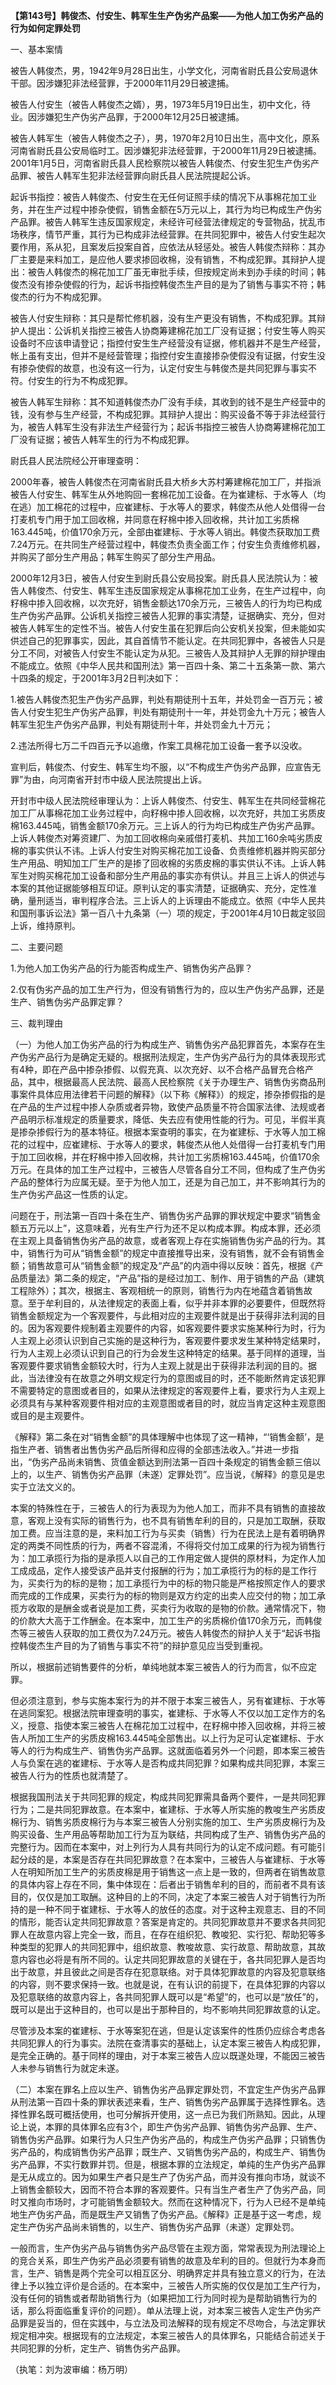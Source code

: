 **【第143号】韩俊杰、付安生、韩军生生产伪劣产品案——为他人加工伪劣产品的行为如何定罪处罚**

一、基本案情

被告人韩俊杰，男，1942年9月28日出生，小学文化，河南省尉氏县公安局退休干部。因涉嫌犯非法经营罪，于2000年11月29日被逮捕。

被告人付安生（被告人韩俊杰之婿），男，1973年5月19日出生，初中文化，待业。因涉嫌犯生产伪劣产品罪，于2000年12月25日被逮捕。

被告人韩军生（被告人韩俊杰之子），男，1970年2月10日出生，高中文化，原系河南省尉氏县公安局临时工。因涉嫌犯非法经营罪，于2000年11月29日被逮捕。2001年1月5日，河南省尉氏县人民检察院以被告人韩俊杰、付安生犯生产伪劣产品罪、被告人韩军生犯非法经营罪向尉氏县人民法院提起公诉。

起诉书指控：被告人韩俊杰、付安生在无任何证照手续的情况下从事棉花加工业务，并在生产过程中掺杂使假，销售金额在5万元以上，其行为均已构成生产伪劣产品罪。被告人韩军生违反国家规定，未经许可经营法律规定的专营物品，扰乱市场秩序，情节严重，其行为已构成非法经营罪。在共同犯罪中，被告人付安生起次要作用，系从犯，且案发后投案自首，应依法从轻惩处。被告人韩俊杰辩称：其办厂主要是来料加工，是应他人要求掺回收棉，没有销售，不构成犯罪。其辩护人提出：被告人韩俊杰的棉花加工厂虽无审批手续，但按规定尚未到办手续的时间；韩俊杰没有掺杂使假的行为，起诉书指控韩俊杰生产目的是为了销售与事实不符；韩俊杰的行为不构成犯罪。

被告人付安生辩称：其只是帮忙修机器，没有生产更没有销售，不构成犯罪。其辩护人提出：公诉机关指控三被告人协商筹建棉花加工厂没有证据；付安生等人购买设备时不应该申请登记；指控付安生生产经营没有证据，修机器并不是生产经营，帐上虽有支出，但并不是经营管理；指控付安生直接掺杂使假没有证据，付安生没有掺杂使假的故意，也没有这一行为，认定付安生与韩俊杰是共同犯罪与事实不符。付安生的行为不构成犯罪。

被告人韩军生辩称：其不知道韩俊杰办厂没有手续，其收到的钱不是生产经营中的钱，没有参与生产经营，不构成犯罪。其辩护人提出：购买设备不等于非法经营行为，被告人韩军生没有非法生产经营行为；起诉书指控三被告人协商筹建棉花加工厂没有证据；被告人韩军生的行为不构成犯罪。

尉氏县人民法院经公开审理查明：

2000年春，被告人韩俊杰在河南省尉氏县大桥乡大苏村筹建棉花加工厂，并指派被告人付安生、韩军生从外地购回一套棉花加工设备。在为崔建标、于水等人（均在逃）加工棉花的过程中，应崔建标、于水等人的要求，韩俊杰从他人处借得一台打麦机专门用于加工回收棉，并同意在籽棉中掺入回收棉，共计加工劣质棉163.445吨，价值170余万元，全部由崔建标、于水等人销出。韩俊杰获取加工费7.24万元。在共同生产经营过程中，韩俊杰负责全面工作；付安生负责维修机器，并购买了部分生产用品；韩军生购买了部分生产用品。

2000年12月3日，被告人付安生到尉氏县公安局投案。尉氏县人民法院认为：被告人韩俊杰、付安生、韩军生违反国家规定从事棉花加工业务，在生产过程中，向籽棉中掺入回收棉，以次充好，销售金额达170余万元，三被告人的行为均已构成生产伪劣产品罪。公诉机关指控三被告人犯罪的事实清楚，证据确实、充分，但对被告人韩军生的定性不当。被告人付安生虽在犯罪后向公安机关投案，但未能如实供述自己的犯罪事实，因此，其自首情节不能认定。在共同犯罪中，各被告人只是分工不同，对被告人付安生不能认定为从犯。三被告人及其辩护人无罪的辩护理由不能成立。依照《中华人民共和国刑法》第一百四十条、第二十五条第一款、第六十四条的规定，于2001年3月2日判决如下：

1.被告人韩俊杰犯生产伪劣产品罪，判处有期徒刑十五年，并处罚金一百万元；被告人付安生犯生产伪劣产品罪，判处有期徒刑十一年，并处罚金九十万元；被告人韩军生犯生产伪劣产品罪，判处有期徒刑十年，并处罚金九十万元；

2.违法所得七万二千四百元予以追缴，作案工具棉花加工设备一套予以没收。

宣判后，韩俊杰、付安生、韩军生均不服，以“不构成生产伪劣产品罪，应宣告无罪”为由，向河南省开封市中级人民法院提出上诉。

开封市中级人民法院经审理认为：上诉人韩俊杰、付安生、韩军生在共同经营棉花加工厂从事棉花加工业务过程中，向籽棉中掺人回收棉，以次充好，共加工劣质皮棉163.445吨，销售金额170余万元。三上诉人的行为均已构成生产伪劣产品罪。上诉人韩俊杰对筹资建厂、为加工回收棉向亲戚借打麦机、共加工160余吨劣质皮棉的事实供认不讳。上诉人付安生对购买棉花加工设备、负责维修机器并购买部分生产用品、明知加工厂生产的是掺了回收棉的劣质皮棉的事实供认不讳。上诉人韩军生对购买棉花加工设备和部分生产用品的事实亦有供认。并且三上诉人的供述与本案的其他证据能够相互印证。原判认定的事实清楚，证据确实、充分，定性准确，量刑适当，审判程序合法。三上诉人的上诉理由不能成立。依照《中华人民共和国刑事诉讼法》第一百八十九条第（一）项的规定，于2001年4月10日裁定驳回上诉，维持原判。

二、主要问题

1.为他人加工伪劣产品的行为能否构成生产、销售伪劣产品罪？

2.仅有伪劣产品的加工生产行为，但没有销售行为的，应以生产伪劣产品罪，还是生产、销售伪劣产品罪定罪？

三、裁判理由

（一）为他人加工伪劣产品的行为构成生产、销售伪劣产品犯罪首先，本案存在生产伪劣产品行为是确定无疑的。根据刑法规定，生产伪劣产品行为的具体表现形式有4种，即在产品中掺杂掺假、以假充真、以次充好、以不合格产品冒充合格产品，其中，根据最高人民法院、最高人民检察院《关于办理生产、销售伪劣商品刑事案件具体应用法律若干问题的解释》（以下称《解释》）的规定，掺杂掺假指的是在产品的生产过程中掺人杂质或者异物，致使产品质量不符合国家法律、法规或者产品明示标准规定的质量要求，降低、失去应有使用性能的行为。可见，半假半真是掺杂掺假行为的基本特征。根据本案查明的事实，在为崔建标、于水等人加工棉花的过程中，应崔建标、于水等人的要求，韩俊杰从他人处借得一台打麦机专门用于加工回收棉，并在籽棉中掺入回收棉，共计加工劣质棉163.445吨，价值170余万元。在具体的加工生产过程中，三被告人尽管各自分工不同，但构成了生产伪劣产品的整体行为应属无疑。至于为他人加工，还是为自己加工，并不影响其行为的生产伪劣产品这一性质的认定。

问题在于，刑法第一百四十条在生产、销售伪劣产品罪的罪状规定中要求“销售金额五万元以上”，这意味着，光有生产行为还不足以构成本罪。构成本罪，还必须在主观上具备销售伪劣产品的故意，或者客观上存在实施销售伪劣产品的行为。其中，销售行为可从“销售金额”的规定中直接推导出来，没有销售，就不会有销售金额；销售故意可从“销售金额”的规定及“产品”的内涵中得以反映：首先，根据《产品质量法》第二条的规定，“产品”指的是经过加工、制作、用于销售的产品（建筑工程除外）；其次，根据主、客观相统一的原则，销售行为内在地蕴含着销售故意。至于牟利目的，从法律规定的表面上看，似乎并非本罪的必要要件，但既然将销售金额规定为一个客观要件，与此相对应的主观要件就是出于获得非法利润的目的。因为客观要件规制着主观要件的内容，如客观要件要求实施某种行为时，行为人主观上必须认识到自己实施的是这种行为，客观要件要求发生某种特定结果时，行为人主观上必须认识到自己的行为会发生这种特定的结果。基于同样的道理，当客观要件要求销售金额较大时，行为人主观上就是出于获得非法利润的目的。据此，当法律没有在故意之外明文规定行为的意图或目的时，还不能断然肯定该犯罪不需要特定的意图或者目的，如果从法律规定的客观要件上看，要求行为人主观上必须具有与某种客观要件相对应的主观意图或者目的时，就应当肯定这种主观意图或目的是主观要件。

《解释》第二条在对“销售金额”的具体理解中也体现了这一精神，“‘销售金额’，是指生产者、销售者出售伪劣产品后所得和应得的全部违法收入。”并进一步指出，“伪劣产品尚未销售、货值金额达到刑法第一百四十条规定的销售金额三倍以上的，以生产、销售伪劣产品罪（未遂）定罪处罚”。应当说，《解释》的意见是忠实于立法文义的。

本案的特殊性在于，三被告人的行为表现为为他人加工，而非不具有销售的直接故意，客观上没有实际的销售行为，也不具有销售牟利的目的，只是加工取酬，获取加工费。应当注意的是，来料加工行为与买卖（销售）行为在民法上是有着明确界定的两类不同性质的行为，两者不容混淆，不得将交付加工成果的行为视为销售行为：加工承揽行为指的是承揽人以自己的工作用定做人提供的原材料，为定作人加工成成品，定作人接受该产品并支付报酬的行为；加工承揽行为的标的是工作行为，买卖行为的标的是物；加工承揽行为中的标的物只能是严格按照定作人的要求而完成的工作成果，买卖行为的标的物则是双方约定的出卖人应交付的物；加工承揽方收取的是酬金或者说是加工费，买卖行为收取的是物的价款。通常情况下，物的价款大大高于工作酬金。在本案中，加工生产的劣质棉价值170余万元，而韩俊杰等三被告人获取的加工费仅为7.24万元。被告人韩俊杰的辩护人关于“起诉书指控韩俊杰生产目的为了销售与事实不符”的辩护意见应当受到重视。

所以，根据前述销售要件的分析，单纯地就本案三被告人的行为而言，似不应定罪。

但必须注意到，参与实施本案行为的并不限于本案三被告人，另有崔建标、于水等在逃同案犯。根据法院审理查明的事实，崔建标、于水等人不仅以加工定作方的名义，授意、指使本案三被告人在棉花加工过程中，在籽棉中掺入回收棉，并将三被告人所加工生产的劣质皮棉163.445吨全部售出。以上行为足可认定崔建标、于水等人的行为构成生产、销售伪劣产品罪。这就面临着另外一个问题，即本案三被告人与负案在逃的崔建标、于水等人是否构成共同犯罪？如果构成共同犯罪，本案三被告人行为的性质也就清楚了。

根据我国刑法关于共同犯罪的规定，构成共同犯罪需具备两个要件，一是共同犯罪行为；二是共同犯罪故意。在本案中，崔建标、于水等人所实施的教唆生产劣质皮棉行为、销售劣质皮棉行为与本案三被告人分别实施的加工、生产劣质皮棉行为及购买设备、生产用品等帮助加工行为互为联结，共同构成了生产、销售伪劣产品的完整行为。因而在本案中，对上列行为人具有共同行为的认定不成问题。有可能引起分歧的是，本案是否存在共同犯罪故意？在本案中，三被告人与崔建标、于水等人在明知所加工生产的劣质皮棉是用于销售这一点上是一致的，但两者在销售故意的具体内容上存在不同，集中体现在：后者出于销售牟利的目的，而前者不具有该目的，仅仅是加工取酬。这种目的上的不同，决定了本案三被告人对于销售行为所持的是一种不同于崔建标、于水等人的放任的态度。对于这种主观意志、目的不同的情形，能否认定共同犯罪故意？答案是肯定的。共同犯罪故意并不要求各共同犯罪人在故意内容上完全一致，而且，在存在组织犯、教唆犯、实行犯、帮助犯等多种类型的犯罪人的共同犯罪中，组织故意、教唆故意、实行故意、帮助故意，其故意内容也必将是有所不同的。认定共同犯罪故意的关键在于，各共同犯罪人是否均出于故意，并且彼此之间是否存在犯意联络。对于具体犯罪故意的内容及犯意联络的内容，则不要求保持一致。也就是说，在有认识的前提下，在具体犯罪的内容以及犯意联络的故意内容上，各共同犯罪人既可以是“希望”的，也可以是“放任”的，既可以是出于这种目的，也可以是出于那种目的，均不影响共同犯罪故意的认定。

尽管涉及本案的崔建标、于水等案犯在逃，但是认定该案件的性质仍应综合考虑各共同犯罪人的行为事实。法院在查清事实的基础上，认定本案三被告人构成犯罪，是完全正确的。基于同样的理由，对于本案三被告人应以既遂处理，不能因三被告人未参与销售行为就定未遂。

（二）本案在罪名上应以生产、销售伪劣产品罪定罪处罚，不宜定生产伪劣产品罪从刑法第一百四十条的罪状表述来看，生产、销售伪劣产品罪属于选择性罪名。选择性罪名既可概括使用，也可分解拆开使用，这一点已为我们所熟知。因此，从理论上说，本罪的具体罪名应有3个，即生产伪劣产品罪、销售伪劣产品罪、生产、销售伪劣产品罪。如果行为人只生产伪劣产品的，构成生产伪劣产品罪；只销售伪劣产品的，构成销售伪劣产品罪；既生产、又销售伪劣产品的，构成生产、销售伪劣产品罪，不实行数罪并罚。但是，根据本罪的立法规定，单纯的生产伪劣产品罪是无从成立的。因为如果生产者只是生产了伪劣产品，而并没有推向市场，就谈不上销售金额较大，因而不符合本罪的客观要件。只有当生产者生产了伪劣产品，同时又推向市场时，才可能销售金额较大。然而在这种情况下，行为人已经不是单纯地生产伪劣产品，而是既生产又销售了伪劣产品。《解释》正是基于这一考虑，规定生产伪劣产品尚未销售的，以生产、销售伪劣产品罪（未遂）定罪处罚。

一般而言，生产伪劣产品与销售伪劣产品尽管在主观方面，常常表现为刑法理论上的竞合关系，即生产伪劣产品必须要有销售的故意及牟利的目的。但就行为本身而言，生产、销售是两个完全可以相互区分、明确界定并具有独立意义的行为，在法律上予以独立评价是合适的。在本案中，三被告人所实施的仅仅是加工生产行为，没有任何的销售或者帮助销售行为（如果把加工行为同时视为是帮助销售行为的话，那么将面临重复评价的问题）。单从法理上说，对本案三被告人定生产伪劣产品罪是妥当的，但在实践中，与立法及司法解释的现有规定不尽吻合，与法定罪状规定相冲突。根据现有的立法规定，本案三被告人的具体罪名，只能结合前述关于共同犯罪的分析，定生产、销售伪劣产品罪。

（执笔：刘为波审编：杨万明）